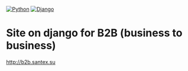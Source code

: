[![Python](https://img.shields.io/pypi/pyversions/Django.svg&color=<RED>)](https://Python.org/)
[![Django](https://img.shields.io/pypi/djversions/djangorestframework.svg)](https://www.djangoproject.com/)

# Site on django for B2B (business to business)
http://b2b.santex.su
